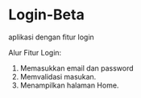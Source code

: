 # Login-Beta
aplikasi dengan fitur login

Alur Fitur Login:
1. Memasukkan email dan password
2. Memvalidasi masukan.
3. Menampilkan halaman Home.
